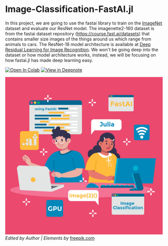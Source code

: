 # Image-Classification-FastAI.jl

In this project, we are going to use the fastai library to train on the [ImageNet](https://www.image-net.org/) dataset and evaluate our ResNet model. The imagenette2-160 dataset is from the fastai dataset repository (https://course.fast.ai/datasets) that contains smaller size images of the things around us which range from animals to cars. The ResNet-18 model architecture is available at [Deep Residual Learning for Image Recognition](https://arxiv.org/pdf/1512.03385.pdf). We won't be going deep into the dataset or how model architecture works, instead, we will be focusing on how fastai.jl has made deep learning easy.

[![Open In Colab](https://colab.research.google.com/assets/colab-badge.svg)](https://colab.research.google.com/github/kingabzpro/Image-Classification-FastAI.jl/blob/main/Image%20Classification%20FastAI.ipynb)  [![View in Deepnote](https://deepnote.com/static/buttons/view-in-deepnote-white-small.svg)](https://deepnote.com/viewer/github/kingabzpro/Image-Classification-FastAI.jl/blob/main/Image%20Classification%20FastAI.ipynb)

![](image.jpg)
*Edited by Author | Elements by* [freepik.com](https://www.freepik.com/free-vector/hand-drawn-web-developers-working_12063788.htm#page=3&query=code&position=42)
